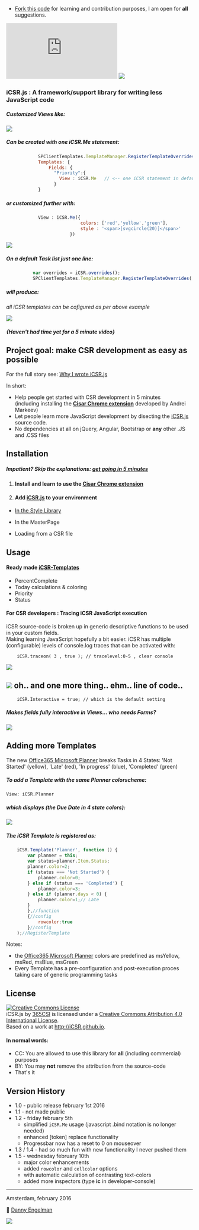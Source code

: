 
* [Fork this code](https://github.com/365SI/iCSR#fork-destination-box) for learning and contribution purposes, I am open for **all** suggestions.

![](https://365csi.nl/iCSR/ipcountlogo/index.php) ![](http://365csi.nl/iCSR/images/iCSR_123.png)

### iCSR.js : A framework/support library for writing **less** JavaScript code

##### Customized Views like:

![](http://i.imgur.com/ZUNgWGh.jpg)

##### Can be created with one **iCSR.Me** statement:

```javascript
            SPClientTemplates.TemplateManager.RegisterTemplateOverrides({
            Templates: {
                Fields: {
                  "Priority":{
                    View : iCSR.Me   // <-- one iCSR statement in default CSR code
                  }
            }
```
##### or customized further with:

```javascript
            View : iCSR.Me({
                            colors: ['red','yellow','green'],
                            style : '<span>[svgcircle(20)]</span>'
                        })
```

![](http://i.imgur.com/pOMU6YW.jpg)  

##### On a default Task list just one line:

```javascript
          var overrides = iCSR.overrides();
          SPClientTemplates.TemplateManager.RegisterTemplateOverrides( overrides );
```

##### will produce:

*all iCSR templates can be cofigured as per above example*

![](http://i.imgur.com/oxedw2u.jpg)

##### *{Haven't had time yet for a 5 minute video}*

## Project goal: make CSR development as easy as possible

For the full story see: [Why I wrote iCSR.js](iCSR-why-it-was-developed.md)

In short:

* Help people get started with CSR development in 5 minutes  
(including installing the [**Cisar Chrome extension**](https://chrome.google.com/webstore/detail/cisar/nifbdojdggkboiifaklkamfpjcmgafpo?hl=en) developed by Andrei Markeev)
* Let people learn more JavaScript development by disecting the [iCSR.js](./iCSR.js) source code.
* No dependencies at all on jQuery, Angular, Bootstrap or **any** other .JS and .CSS files

## Installation

##### Impatient? Skip the explanations: [get going in 5 minutes](CSR-5-minute-quickstart.md)

1. #### Install and learn to use the [Cisar Chrome extension](https://chrome.google.com/webstore/detail/cisar/nifbdojdggkboiifaklkamfpjcmgafpo?hl=en)

2. #### Add [iCSR.js](./iCSR.js) to your environment

* [In the Style Library](./documentation/)

* In the MasterPage

* Loading from a CSR file

## Usage

#### Ready made [iCSR-Templates](iCSR-Templates.md)

* PercentComplete
* Today calculations & coloring
* Priority
* Status

#### For CSR developers : Tracing iCSR JavaScript execution

iCSR source-code is broken up in generic descriptive functions to be used in your custom fields.  
Making learning JavaScript hopefully a bit easier.
iCSR has multiple (configurable) levels of console.log traces that can be activated with:

        iCSR.traceon( 3 , true ); // tracelevel:0-5 , clear console


![](http://i.imgur.com/NkVJTL7.jpg)

## ![](http://th.downloadblog.it/h57RNZTWa_IIoH3Y9fs71eZKLwI=/64x64/http://media.downloadblog.it/e/e64/steve-jobs-apple.jpg) oh.. and one more thing.. ehm.. line of code..

        iCSR.Interactive = true; // which is the default setting

##### Makes fields fully interactive in Views... who needs Forms?

![](http://i.imgur.com/TKbGDpS.jpg)

## Adding more Templates

The new [Office365 Microsoft Planner](http://www.learningsharepoint.com/2016/01/27/10-things-to-know-about-office-365-planner/) breaks Tasks in 4 States: 'Not Started' (yellow), 'Late' (red), 'In progress' (blue), 'Completed' (green)

##### To add a Template with the same Planner colorscheme:

    View: iCSR.Planner

##### which displays (the Due Date in 4 state colors):

![](http://i.imgur.com/VFwkN2L.jpg)

##### The iCSR Template is registered as:

```javascript
	iCSR.Template('Planner', function () {
		var planner = this;
		var status=planner.Item.Status;
		planner.color=2;
		if (status === 'Not Started') {
			planner.color=0;
		} else if (status === 'Completed') {
			planner.color=3;
		} else if (planner.days < 0) {
			planner.color=1;// Late
		}
		},//function
		{//config
			rowcolor:true
		}//config
	);//RegisterTemplate
```

Notes:
* the [Office365 Microsoft Planner](http://www.learningsharepoint.com/2016/01/27/10-things-to-know-about-office-365-planner/) colors are predefined as msYellow, msRed, msBlue, msGreen
* Every Template has a pre-configuration and post-execution proces taking care of generic programming tasks

## License

<a rel="license" href="http://creativecommons.org/licenses/by/4.0/"><img alt="Creative Commons License" style="border-width:0" src="https://i.creativecommons.org/l/by/4.0/88x31.png" /></a><br /><span xmlns:dct="http://purl.org/dc/terms/" property="dct:title">iCSR.js</span> by <a xmlns:cc="http://creativecommons.org/ns#" href="https://365CSI.nl" property="cc:attributionName" rel="cc:attributionURL">365CSI</a> is licensed under a <a rel="license" href="http://creativecommons.org/licenses/by/4.0/">Creative Commons Attribution 4.0 International License</a>.<br />Based on a work at <a xmlns:dct="http://purl.org/dc/terms/" href="http://iCSR.github.io" rel="dct:source">http://iCSR.github.io</a>.

#### In normal words:
* CC: You are allowed to use this library for **all** (including commercial) purposes
* BY: You may **not** remove the attribution from the source-code
* That's it

## Version History

* 1.0 - public release february 1st 2016
* 1.1 - not made public
* 1.2 - friday february 5th
    * simplified ``iCSR.Me`` usage (javascript .bind notation is no longer needed)
    * enhanced [token] replace functionality
    * Progressbar now has a reset to 0 on mouseover
* 1.3 / 1.4 - had so much fun with new functionality I never pushed them
* 1.5 - wednesday february 10th
    * major color enhancements
    * added ``rowcolor`` and ``cellcolor`` options
    * with automatic calculation of contrasting text-colors
    * added more inspectors (type **ic** in developer-console)

----------

Amsterdam, february 2016

:email: [Danny Engelman](mailto:danny@engelman.nl)

![](http://i.imgur.com/TKbGDpS.jpg)
